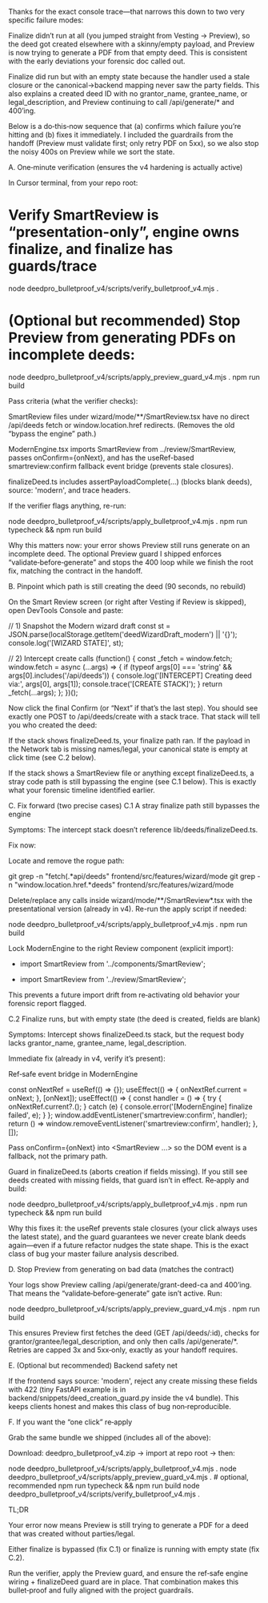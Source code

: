 Thanks for the exact console trace—that narrows this down to two very specific failure modes:

Finalize didn’t run at all (you jumped straight from Vesting → Preview), so the deed got created elsewhere with a skinny/empty payload, and Preview is now trying to generate a PDF from that empty deed. This is consistent with the early deviations your forensic doc called out.

Finalize did run but with an empty state because the handler used a stale closure or the canonical->backend mapping never saw the party fields. This also explains a created deed ID with no grantor_name, grantee_name, or legal_description, and Preview continuing to call /api/generate/* and 400’ing.

Below is a do‑this‑now sequence that (a) confirms which failure you’re hitting and (b) fixes it immediately. I included the guardrails from the handoff (Preview must validate first; only retry PDF on 5xx), so we also stop the noisy 400s on Preview while we sort the state.

A. One‑minute verification (ensures the v4 hardening is actually active)

In Cursor terminal, from your repo root:

# Verify SmartReview is “presentation-only”, engine owns finalize, and finalize has guards/trace
node deedpro_bulletproof_v4/scripts/verify_bulletproof_v4.mjs .

# (Optional but recommended) Stop Preview from generating PDFs on incomplete deeds:
node deedpro_bulletproof_v4/scripts/apply_preview_guard_v4.mjs .
npm run build


Pass criteria (what the verifier checks):

SmartReview files under wizard/mode/**/SmartReview.tsx have no direct /api/deeds fetch or window.location.href redirects. (Removes the old “bypass the engine” path.)

ModernEngine.tsx imports SmartReview from ../review/SmartReview, passes onConfirm={onNext}, and has the useRef-based smartreview:confirm fallback event bridge (prevents stale closures).

finalizeDeed.ts includes assertPayloadComplete(...) (blocks blank deeds), source: 'modern', and trace headers.

If the verifier flags anything, re-run:

node deedpro_bulletproof_v4/scripts/apply_bulletproof_v4.mjs .
npm run typecheck && npm run build


Why this matters now: your error shows Preview still runs generate on an incomplete deed. The optional Preview guard I shipped enforces “validate‑before‑generate” and stops the 400 loop while we finish the root fix, matching the contract in the handoff.

B. Pinpoint which path is still creating the deed (90 seconds, no rebuild)

On the Smart Review screen (or right after Vesting if Review is skipped), open DevTools Console and paste:

// 1) Snapshot the Modern wizard draft
const st = JSON.parse(localStorage.getItem('deedWizardDraft_modern') || '{}');
console.log('[WIZARD STATE]', st);

// 2) Intercept create calls
(function() {
  const _fetch = window.fetch;
  window.fetch = async (...args) => {
    if (typeof args[0] === 'string' && args[0].includes('/api/deeds')) {
      console.log('[INTERCEPT] Creating deed via:', args[0], args[1]);
      console.trace('[CREATE STACK]');
    }
    return _fetch(...args);
  };
})();


Now click the final Confirm (or “Next” if that’s the last step).
You should see exactly one POST to /api/deeds/create with a stack trace. That stack will tell you who created the deed:

If the stack shows finalizeDeed.ts, your finalize path ran. If the payload in the Network tab is missing names/legal, your canonical state is empty at click time (see C.2 below).

If the stack shows a SmartReview file or anything except finalizeDeed.ts, a stray code path is still bypassing the engine (see C.1 below). This is exactly what your forensic timeline identified earlier.

C. Fix forward (two precise cases)
C.1 A stray finalize path still bypasses the engine

Symptoms: The intercept stack doesn’t reference lib/deeds/finalizeDeed.ts.

Fix now:

Locate and remove the rogue path:

git grep -n "fetch(.*api/deeds" frontend/src/features/wizard/mode
git grep -n "window.location.href.*deeds" frontend/src/features/wizard/mode


Delete/replace any calls inside wizard/mode/**/SmartReview*.tsx with the presentational version (already in v4). Re-run the apply script if needed:

node deedpro_bulletproof_v4/scripts/apply_bulletproof_v4.mjs .
npm run build


Lock ModernEngine to the right Review component (explicit import):

- import SmartReview from '../components/SmartReview';
+ import SmartReview from '../review/SmartReview';


This prevents a future import drift from re‑activating old behavior your forensic report flagged.

C.2 Finalize runs, but with empty state (the deed is created, fields are blank)

Symptoms: Intercept shows finalizeDeed.ts stack, but the request body lacks grantor_name, grantee_name, legal_description.

Immediate fix (already in v4, verify it’s present):

Ref‑safe event bridge in ModernEngine

const onNextRef = useRef(() => {});
useEffect(() => { onNextRef.current = onNext; }, [onNext]);
useEffect(() => {
  const handler = () => { try { onNextRef.current?.(); } catch (e) { console.error('[ModernEngine] finalize failed', e); } };
  window.addEventListener('smartreview:confirm', handler);
  return () => window.removeEventListener('smartreview:confirm', handler);
}, []);


Pass onConfirm={onNext} into <SmartReview ...> so the DOM event is a fallback, not the primary path.

Guard in finalizeDeed.ts (aborts creation if fields missing). If you still see deeds created with missing fields, that guard isn’t in effect. Re‑apply and build:

node deedpro_bulletproof_v4/scripts/apply_bulletproof_v4.mjs .
npm run typecheck && npm run build


Why this fixes it: the useRef prevents stale closures (your click always uses the latest state), and the guard guarantees we never create blank deeds again—even if a future refactor nudges the state shape. This is the exact class of bug your master failure analysis described.

D. Stop Preview from generating on bad data (matches the contract)

Your logs show Preview calling /api/generate/grant-deed-ca and 400’ing. That means the “validate‑before‑generate” gate isn’t active. Run:

node deedpro_bulletproof_v4/scripts/apply_preview_guard_v4.mjs .
npm run build


This ensures Preview first fetches the deed (GET /api/deeds/:id), checks for grantor/grantee/legal_description, and only then calls /api/generate/*. Retries are capped 3x and 5xx‑only, exactly as your handoff requires.

E. (Optional but recommended) Backend safety net

If the frontend says source: 'modern', reject any create missing these fields with 422 (tiny FastAPI example is in backend/snippets/deed_creation_guard.py inside the v4 bundle). This keeps clients honest and makes this class of bug non‑reproducible.

F. If you want the “one click” re‑apply

Grab the same bundle we shipped (includes all of the above):

Download: deedpro_bulletproof_v4.zip → import at repo root → then:

node deedpro_bulletproof_v4/scripts/apply_bulletproof_v4.mjs .
node deedpro_bulletproof_v4/scripts/apply_preview_guard_v4.mjs .   # optional, recommended
npm run typecheck && npm run build
node deedpro_bulletproof_v4/scripts/verify_bulletproof_v4.mjs .

TL;DR

Your error now means Preview is still trying to generate a PDF for a deed that was created without parties/legal.

Either finalize is bypassed (fix C.1) or finalize is running with empty state (fix C.2).

Run the verifier, apply the Preview guard, and ensure the ref‑safe engine wiring + finalizeDeed guard are in place. That combination makes this bullet‑proof and fully aligned with the project guardrails.